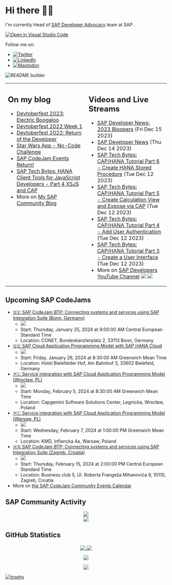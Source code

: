 
# Hi there 👋🏼

I'm currently Head of [SAP Developer Advocacy](https://developers.sap.com/developer-advocates.html) team at SAP .

[![Open in Visual Studio Code](https://img.shields.io/badge/Made%20for-VSCode-1f425f.svg)](https://github.dev/jung-thomas/jung-thomas)

Follow me on:
- <a href="https://twitter.com/thomas_jung"><img alt="Twitter" src="https://img.shields.io/badge/thomas_jung-%231DA1F2.svg?style=for-the-badge&logo=Twitter&logoColor=white"/></a>
- <a href="https://www.linkedin.com/in/thomasjungsap/"><img alt="LinkedIn" src="https://img.shields.io/badge/linkedin-%230077B5.svg?style=for-the-badge&logo=linkedin&logoColor=white"/></a>
- <a rel="me" href="https://mastodon.cloud/@thomas_jung"><img alt="Mastodon" src="https://img.shields.io/mastodon/follow/109262551990174478?domain=https%3A%2F%2Fmastodon.cloud%2F&style=social"/></a>

![README builder](https://github.com/jung-thomas/jung-thomas/workflows/README%20builder/badge.svg)

<table><tr><td valign="top" width="50%">
 
## On my blog
- [Devtoberfest 2023: Electric Boogaloo](https://blogs.sap.com/?p=1824721) 
- [Devtoberfest 2022 Week 1](https://blogs.sap.com/?p=1618235) 
- [Devtoberfest 2022: Return of the Developer](https://blogs.sap.com/?p=1598237) 
- [Star Wars App - No-Code Challenge](https://blogs.sap.com/?p=1543686) 
- [SAP CodeJam Events Return!](https://blogs.sap.com/?p=1539697) 
- [SAP Tech Bytes: HANA Client Tools for JavaScript Developers - Part 4 XSJS and CAP](https://blogs.sap.com/?p=1519898) 
- More on [My SAP Community Blog](https://people.sap.com/thomas.jung#content:blogposts)
</td>
  
<td valign="top" width="50%">
  
## Videos and Live Streams
- [SAP Developer News: 2023 Bloopers](https://www.youtube.com/watch?v=dUu7ETm0u4A) (Fri Dec 15 2023)
- [SAP Developer News](https://www.youtube.com/watch?v=CfH9L03WUCg) (Thu Dec 14 2023)
- [SAP Tech Bytes: CAP/HANA Tutorial Part 6 - Create HANA Stored Procedure](https://www.youtube.com/watch?v=ddDugMPtMDg) (Tue Dec 12 2023)
- [SAP Tech Bytes: CAP/HANA Tutorial Part 5 - Create Calculation View and Expose via CAP](https://www.youtube.com/watch?v=zKsx91qicwU) (Tue Dec 12 2023)
- [SAP Tech Bytes: CAP/HANA Tutorial Part 4 - Add User Authentication](https://www.youtube.com/watch?v=anvKQP8yOr4) (Tue Dec 12 2023)
- [SAP Tech Bytes: CAP/HANA Tutorial Part 3 - Create a User Interface](https://www.youtube.com/watch?v=6WY70LyLS1c) (Tue Dec 12 2023)
- More on [SAP Developers YouTube Channel](https://www.youtube.com/channel/UCNfmelKDrvRmjYwSi9yvrMg) ![](https://img.shields.io/youtube/channel/views/UCNfmelKDrvRmjYwSi9yvrMg) ![](https://img.shields.io/youtube/channel/subscribers/UCNfmelKDrvRmjYwSi9yvrMg)
</td></tr></table>

## Upcoming SAP CodeJams
- [🇩🇪 SAP CodeJam BTP: Connecting systems and services using SAP Integration Suite (Bonn, Germany)](https://groups.community.sap.com/t5/sap-codejam/sap-codejam-btp-connecting-systems-and-services-using-sap-integration-suite/ev-p/290525)
  - <img src="https://groups.community.sap.com/t5/image/serverpage/image-id/45559i09C35E9742FB0F67/image-size/thumb?v=v2&px=150" />
  - Start: Thursday, January 25, 2024 at 9:00:00 AM Central European Standard Time
  - Location: CONET, Bundeskanzlerplatz 2, 53113 Bonn, Germany
- [🇩🇪 SAP Cloud Application Programming Model with SAP HANA Cloud](https://groups.community.sap.com/t5/sap-codejam/sap-cloud-application-programming-model-with-sap-hana-cloud/ev-p/308214)
  - <img src="https://groups.community.sap.com/t5/image/serverpage/image-id/51509i79202E54F8856CFD/image-size/thumb?v=v2&px=150" />
  - Start: Friday, January 26, 2024 at 8:30:00 AM Greenwich Mean Time
  - Location: Hotel Bielefelder Hof, Am Bahnhof 3, 33602 Bielefeld, Germany
- [🇵🇱 Service integration with SAP Cloud Application Programming Model (Wrocław, PL)](https://groups.community.sap.com/t5/sap-codejam/service-integration-with-sap-cloud-application-programming-model-wroc%C5%82aw-pl/ev-p/308290)
  - <img src="https://groups.community.sap.com/t5/image/serverpage/image-id/51533i8132855E3332298E/image-size/thumb?v=v2&px=150" />
  - Start: Monday, February 5, 2024 at 8:30:00 AM Greenwich Mean Time
  - Location: Capgemini Software Solutions Center, Legnicka, Wrocław, Poland
- [🇵🇱 Service integration with SAP Cloud Application Programming Model (Warsaw, PL)](https://groups.community.sap.com/t5/sap-codejam/service-integration-with-sap-cloud-application-programming-model-warsaw-pl/ev-p/308270)
  - <img src="https://groups.community.sap.com/t5/image/serverpage/image-id/51524i8560ADAE507701B9/image-size/thumb?v=v2&px=150" />
  - Start: Wednesday, February 7, 2024 at 1:00:00 PM Greenwich Mean Time
  - Location: KMD, Inflancka 4a, Warsaw, Poland
- [🇭🇷 SAP CodeJam BTP: Connecting systems and services using SAP Integration Suite (Zagreb, Croatia)](https://groups.community.sap.com/t5/sap-codejam/sap-codejam-btp-connecting-systems-and-services-using-sap-integration-suite/ev-p/296103)
  - <img src="https://groups.community.sap.com/t5/image/serverpage/image-id/45559i09C35E9742FB0F67/image-size/thumb?v=v2&px=150" />
  - Start: Thursday, February 15, 2024 at 2:00:00 PM Central European Standard Time
  - Location: Business club 5, Ul. Roberta Frangeša Mihanovića 9, 10110, Zagreb, Croatia
- More on [the SAP CodeJam Community Events Calendar](https://groups.community.sap.com/t5/sap-codejam/eb-p/codejam-events)

## SAP Community Activity
<p align = "center">
<a href="https://people.sap.com/thomas.jung#overview">
  <img align="center" src="https://devrel-tools-prod-scn-badges-srv.cfapps.eu10.hana.ondemand.com/activity/thomas.jung" />
</a>
</br>
<a href="https://people.sap.com/thomas.jung#reputation">
  <img align="center" src="https://devrel-tools-prod-scn-badges-srv.cfapps.eu10.hana.ondemand.com/showcaseBadges/thomas.jung?test=2" />
</a>
</p>

## GitHub Statistics
<p align = "center">
<a href="https://github.com/anuraghazra/github-readme-stats">
  <img align="center" src="https://github-readme-stats.vercel.app/api?username=jung-thomas&count_private=true&show_icons=true&theme=dark&line_height=27" />
</a>
<a href="https://github.com/anuraghazra/github-readme-stats">
  <img align="center" src="https://github-readme-stats.vercel.app/api/top-langs/?username=jung-thomas&show_icons=true&theme=dark" />
</a>
</p>

<p align = "center">
 <img  src="https://github-readme-streak-stats.herokuapp.com/?user=jung-thomas&show_icons=true&locale=en&layout=compact&theme=dark&line_height=0" />
</p> 

<p align = "center">
 <img src="https://activity-graph.herokuapp.com/graph?username=jung-thomas&theme=redical">
</p> 

[![trophy](https://github-profile-trophy.vercel.app/?username=jung-thomas&theme=onedark)](https://github.com/ryo-ma/github-profile-trophy)


